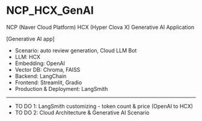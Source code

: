 # NCP_HCX_GenAI
NCP (Naver Cloud Platform) HCX (Hyper Clova X) Generative AI Application

[Generative AI app]
- Scenario: auto review generation, Cloud LLM Bot
- LLM: HCX
- Embedding: OpenAI
- Vector DB: Chroma, FAISS
- Backend: LangChain
- Frontend: Streamlit, Gradio
- Production & Deployment: LangSmith
-----
- TO DO 1: LangSmith customizing - token count & price (OpenAI to HCX)
- TO DO 2: Cloud Architecture & Generative AI Scenario

